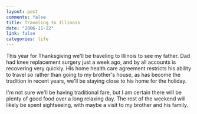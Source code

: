 ```yaml
--- 
layout: post
comments: false
title: Traveling to Illinois
date: "2006-11-22"
link: false
categories: life
---
```

This year for Thanksgiving we'll be traveling to Illinois to see my father. Dad had knee replacement surgery just a week ago, and by all accounts is recovering very quickly. His home health care agreement restricts his ability to travel so rather than going to my brother's house, as has become the tradition in recent years, we'll be staying close to his home for the holiday.

I'm not sure we'll be having traditional fare, but I am certain there will be plenty of good food over a long relaxing day. The rest of the weekend will likely be spent sightseeing, with maybe a visit to my brother and his family.


